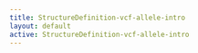 ```yaml
---
title: StructureDefinition-vcf-allele-intro
layout: default
active: StructureDefinition-vcf-allele-intro
---
```


